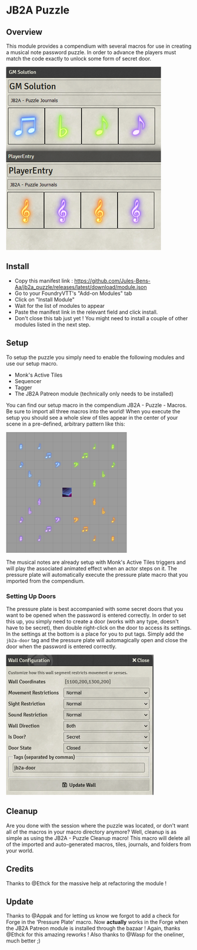 # JB2A Puzzle

## Overview

This module provides a compendium with several macros for use in creating a musical note password puzzle. In order to advance the players must match the code exactly to unlock some form of secret door.

![sample passwords](media/puzzleSampleCodes.png)

## Install
- Copy this manifest link : 
https://github.com/Jules-Bens-Aa/jb2a_puzzle/releases/latest/download/module.json
- Go to your FoundryVTT's "Add-on Modules" tab
- Click on "Install Module"
- Wait for the list of modules to appear
- Paste the manifest link in the relevant field and click install.
- Don't close this tab just yet ! You might need to install a couple of other modules listed in the next step.


## Setup

To setup the puzzle you simply need to enable the following modules and use our setup macro.

-   Monk's Active Tiles
-   Sequencer
-   Tagger
-   The JB2A Patreon module (technically only needs to be installed)

You can find our setup macro in the compendium JB2A - Puzzle - Macros. Be sure to import all three macros into the world!
When you execute the setup you should see a whole slew of tiles appear in the center of your scene in a pre-defined, arbitrary pattern like this:

![sample setup screen](media/puzzleSetup.png)

The musical notes are already setup with Monk's Active Tiles triggers and will play the associated animated effect when an actor steps on it. The pressure plate will automatically execute the pressure plate macro that you imported from the compendium.

### Setting Up Doors

The pressure plate is best accompanied with some secret doors that you want to be opened when the password is entered correctly. In order to set this up, you simply need to create a door (works with any type, doesn't have to be secret), then double right-click on the door to access its settings. In the settings at the bottom is a place for you to put tags. Simply add the `jb2a-door` tag and the pressure plate will automagically open and close the door when the password is entered correctly.

![tagger door settings](media/puzzleDoorConfig.png)

## Cleanup

Are you done with the session where the puzzle was located, or don't want all of the macros in your macro directory anymore? Well, cleanup is as simple as using the JB2A - Puzzle Cleanup macro! This macro will delete all of the imported and auto-generated macros, tiles, journals, and folders from your world.

## Credits
Thanks to @Ethck for the massive help at refactoring the module !

## Update
Thanks to @Appak and for letting us know we forgot to add a check for Forge in the 'Pressure Plate' macro. 
Now **actually** works in the Forge when the JB2A Patreon module is installed through the bazaar ! Again, thanks @Ethck for this amazing reworks !
Also thanks to @Wasp for the oneliner, much better ;)